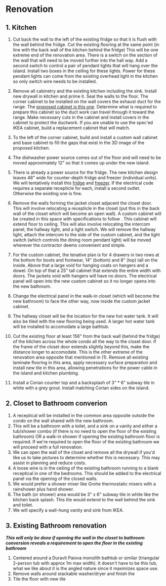 # Renovation

## 1. Kitchen

1. Cut back the wall to the left of the existing fridge so that it is flush with the wall behind the fridge. Cut the existing flooring at the same point (in line with the back wall of the kitchen behind the fridge) This will be one extreme end of the renovation area. There is a switch on the section of the wall that will need to be moved further into the hall way. Add a second switch to control a pair of pendant lights that will hang over the island. Install two boxes in the ceiling for these lights. Power for these pendant lights can come from the existing overhead light in the kitchen so only switch wire needs to be installed.

2. Remove all cabinetry and the existing kitchen including the sink. Install new drywall in kitchen and prime it. Seal the walls to the floor. The corner cabinet to be installed on the wall covers the exhaust duct for the range. The [proposed cabinet is this one](https://www.ikea.com/ca/en/assembly_instructions/sektion-corner-wall-cabinet-frame-white__AA-2246250-2-2.pdf). Determine what is required to prepare this cabinet so the duct work can travel through it toward the range. Make necessary cuts in the cabinet and install covers in the cabinet to protect the ductwork. If you are unable to use the spec'ed IKEA cabinet, build a replacement cabinet that will match.

3. To the left of the corner cabinet, build and install a custom wall cabinet and base cabinet to fill the gaps that exist in the 3D image of the proposed kitchen.

4. The dishwasher power source comes out of the floor and will need to be moved approximately 12" so that it comes up under the new island.

5. There is already a power source for the fridge. The new kitchen design leaves 48" wide for counter-depth fridge and freezer (individual units). We will tentatively install this [fridge](https://www.canadianappliance.ca/product/LG_LRONC1404V_Column_Refrigerators_LG_LRONC1404V.html) and [freezer](https://www.canadianappliance.ca/product/LG_LROFC1104V_Upright_Freezers_LG_LROFC1104V.html). If the electrical code requires a separate recepticle for each, install a second outlet. Otherwise the existing one is fine.

6. Remove the walls forming the jacket closet adjacent the closet door. This will involve relocating a recepticle in the closet (put this in the back wall of the closet which will become an open wall). A custom cabinet will be created in this space with specifications to follow <TBD>. This cabinet will extend floor to ceiling. This will also involve relocating the intercom panel, the hallway light, and a light switch. We will remove the hallway light, attach the intercom to the side of the custom cabinet, and the light switch (which controls the dining room pendant light) will be moved wherever the contractor deems convenient and simple.

7. For the custom cabinet, the tenative plan is for 4 drawers in two rows at the bottom for boots and footwear, 14" (bottom) and 8" (top) tall on the inside. Above that a large void for hanging coats on hangers and a dowel. On top of that a 25" tall cabinet that extends the entire width with doors. The jackets void with hangers will have no doors. The electrical panel will open into the new custom cabinet so it no longer opens into the new bathroom.

8. Change the electrical panel in the walk-in closet (which will become the new bathroom) to face the other way, now inside the custom jacket cabinet.

9. The hallway closet will be the location for the new hot water tank. It will also be tiled with the new flooring being used. A larger hot water tank will be installed to accomodate a large bathtub.

10. Cut the existing floor at least 156" from the back wall (behind the fridge) of the kitchen across the whole condo all the way to the closet door. If the frame of the closet door extends slightly beyond this, make the distance longer to accomodate. This is the other extreme of the renovation area opposite that mentioned in (1). Remove all existing laminate flooring in this area, apply necessary surface preparation and install new tile in this area, allowing penetrations for the power cable in the island and kitchen plumbing.

11. Install a Corian counter top and a backsplash of 3" * 6" subway tile in white with a grey grout. Install matching Corian sides on the island.

## 2. Closet to Bathroom converion

1. A receptical will be installed in the common area opposite outside the condo on the wall shared with the new bathroom.
2. This will be a bathroom with a toilet, and a sink on a vanity and either a tub/shower combo (if there is no need to open the floor of the existing bathroom) OR a walk-in shower if opening the existing bathroom floor is required. If we're required to open the floor of the existing bathroom we will proceed with a full renovation.
3. We can open the wall of the closet and remove all the drywall if you'd like us to take pictures to determine whether this is necessary. This may assist in planning and reduce costs.
4. A loose wire is in the ceiling of the existing bathroom running to a blank receptical in one of the bedrooms. This should be added to the electrical panel via the opening of the closed walls.
5. We would prefer a shower mixer like Grohe thermostatic mixers with a rainshower plus hand shower.
6. The bath (or shower) area would be 3" x 6" subway tile in white like the kitchen back splash. This tile would extend to the wall behind the sink and toilet.
7. We will specify a wall-hung vanity and sink from IKEA.

## 3. Existing Bathroom renovation

***This will only be done if opening the wall in the closet to bathroom conversion reveals a requirement to open the floor in the existing bathroom***

1. Centered around a Duravit Paiova monolith bathtub or similar (triangular 2-person tub with approx 1m max width). It doesn't have to be this tub, what we like about it is the angled nature since it maximizes space use.
2. Remove walls around stackable washer/dryer and finish the 
3. Tile the floor with new tile

